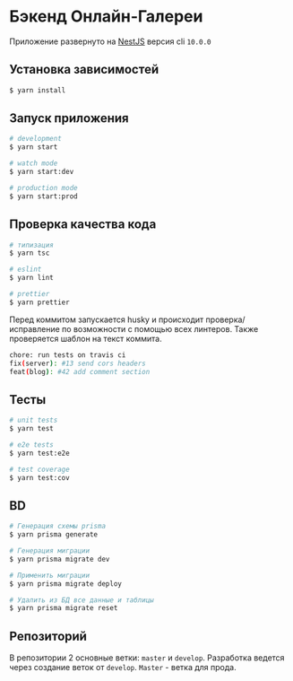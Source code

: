 # Бэкенд Онлайн-Галереи

Приложение развернуто на [NestJS](https://docs.nestjs.com/) версия cli `10.0.0`

## Установка зависимостей

```bash
$ yarn install
```

## Запуск приложения

```bash
# development
$ yarn start

# watch mode
$ yarn start:dev

# production mode
$ yarn start:prod
```

## Проверка качества кода

```bash
# типизация
$ yarn tsc

# eslint
$ yarn lint

# prettier
$ yarn prettier
```

Перед коммитом запускается husky и происходит проверка/исправление по возможности с помощью всех линтеров. Также проверяется шаблон на текст коммита.

```bash
chore: run tests on travis ci
fix(server): #13 send cors headers
feat(blog): #42 add comment section
```

## Тесты

```bash
# unit tests
$ yarn test

# e2e tests
$ yarn test:e2e

# test coverage
$ yarn test:cov
```

## BD
```bash
# Генерация схемы prisma
$ yarn prisma generate

# Генерация миграции
$ yarn prisma migrate dev

# Применить миграции
$ yarn prisma migrate deploy

# Удалить из БД все данные и таблицы
$ yarn prisma migrate reset
```

## Репозиторий
В репозитории 2 основные ветки: `master` и `develop`. Разработка ведется через создание веток от `develop`. `Master` - ветка для прода.

